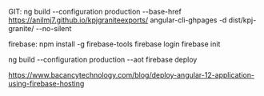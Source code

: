 GIT:
ng build --configuration production --base-href https://anilmj7.github.io/kpjgraniteexports/
angular-cli-ghpages -d dist/kpj-granite/ --no-silent


firebase:
npm install -g firebase-tools
firebase login
firebase init

ng build --configuration production --aot
firebase deploy

https://www.bacancytechnology.com/blog/deploy-angular-12-application-using-firebase-hosting